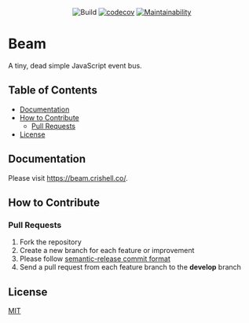<p align="center">
  <img src="https://github.com/crishellco/beam/workflows/Build/badge.svg" alt="Build">
  <a href="https://codecov.io/gh/crishellco/beam"><img src="https://codecov.io/gh/crishellco/beam/branch/master/graph/badge.svg?token=M7N86U5GF7" alt="codecov"></a>
  <a href="https://codeclimate.com/github/crishellco/beam/maintainability"><img src="https://api.codeclimate.com/v1/badges/10d5790796ad8b2f166c/maintainability" alt="Maintainability"></a>
  <br>
</p>

# Beam

A tiny, dead simple JavaScript event bus.

## Table of Contents

* [Documentation](#documentation)
* [How to Contribute](#how-to-contribute)
  * [Pull Requests](#pull-requests)
* [License](#license)

## Documentation

Please visit <https://beam.crishell.co/>.

## How to Contribute

### Pull Requests

1. Fork the repository
1. Create a new branch for each feature or improvement
1. Please follow [semantic-release commit format](https://semantic-release.gitbook.io/semantic-release/#commit-message-format)
1. Send a pull request from each feature branch to the __develop__ branch

## License

[MIT](http://opensource.org/licenses/MIT)
